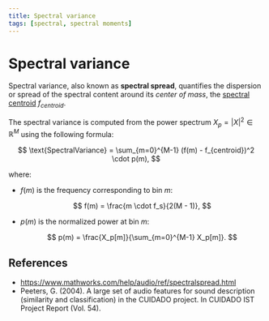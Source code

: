 ```yaml
---
title: Spectral variance
tags: [spectral, spectral moments]
---
```


# Spectral variance

Spectral variance, also known as **spectral spread**, quantifies the dispersion or spread of the spectral content around its *center of mass*, the [spectral centroid](../spectral-centroid/) $f_{centroid}$.

The spectral variance is computed from the power spectrum $X_p = |X|^2 \in \mathbb{R}^M$ using the following formula:

$$
\text{SpectralVariance} = \sum_{m=0}^{M-1} (f(m) - f_{centroid})^2 \cdot p(m),
$$

where:

- $f(m)$ is the frequency corresponding to bin $m$:

  $$
  f(m) = \frac{m \cdot f_s}{2(M - 1)},
  $$

- $p(m)$ is the normalized power at bin $m$:

  $$
  p(m) = \frac{X_p[m]}{\sum_{m=0}^{M-1} X_p[m]}.
  $$

## References

- https://www.mathworks.com/help/audio/ref/spectralspread.html
- Peeters, G. (2004). A large set of audio features for sound description (similarity and classification) in the CUIDADO project. In CUIDADO IST Project Report (Vol. 54).
